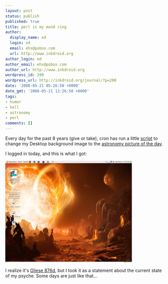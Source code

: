 ```yaml
---
layout: post
status: publish
published: true
title: perl is my mood ring
author:
  display_name: ed
  login: ed
  email: ehs@pobox.com
  url: http://www.inkdroid.org
author_login: ed
author_email: ehs@pobox.com
author_url: http://www.inkdroid.org
wordpress_id: 200
wordpress_url: http://inkdroid.org/journal/?p=200
date: '2008-05-21 05:26:50 +0000'
date_gmt: '2008-05-21 12:26:50 +0000'
tags:
- humor
- hell
- astronomy
- perl
comments: []
---
```


<p>Every day for the past 8 years (give or take), cron has run a little <a href="http://web.archive.org/web/20101217005819/http://inkdroid.org/bzr/bin/apod">script</a> to change my Desktop background image to the <a href="http://antwrp.gsfc.nasa.gov/apod/astropix.html">astronomy picture of the day</a>.</p>
<p>I logged in today, and this is what I got:</p>
<p><a href='/images/desktop-20080521.jpg'><img src='/images/desktop-20080521.jpg' alt='desktop 2008-05-21' width='400' class='alignnone' /></a></p>
<p>I realize it's <a href="http://antwrp.gsfc.nasa.gov/apod/ap080521.html">Gliese 876d</a>, but I took it as a statement about the current state of my psyche. Some days are just like that...</p>
